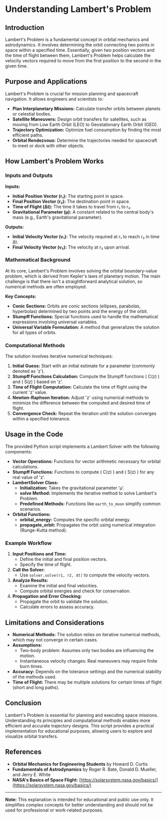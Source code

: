 # Understanding Lambert's Problem

## Introduction

Lambert's Problem is a fundamental concept in orbital mechanics and astrodynamics. It involves determining the orbit connecting two points in space within a specified time. Essentially, given two position vectors and the time of flight between them, Lambert's Problem helps calculate the velocity vectors required to move from the first position to the second in the given time.

## Purpose and Applications

Lambert's Problem is crucial for mission planning and spacecraft navigation. It allows engineers and scientists to:

- **Plan Interplanetary Missions:** Calculate transfer orbits between planets or celestial bodies.
- **Satellite Maneuvers:** Design orbit transfers for satellites, such as moving from Low Earth Orbit (LEO) to Geostationary Earth Orbit (GEO).
- **Trajectory Optimization:** Optimize fuel consumption by finding the most efficient paths.
- **Orbital Rendezvous:** Determine the trajectories needed for spacecraft to meet or dock with other objects.

## How Lambert's Problem Works

### Inputs and Outputs

**Inputs:**

- **Initial Position Vector (r₁):** The starting point in space.
- **Final Position Vector (r₂):** The destination point in space.
- **Time of Flight (Δt):** The time it takes to travel from r₁ to r₂.
- **Gravitational Parameter (μ):** A constant related to the central body's mass (e.g., Earth's gravitational parameter).

**Outputs:**

- **Initial Velocity Vector (v₁):** The velocity required at r₁ to reach r₂ in time Δt.
- **Final Velocity Vector (v₂):** The velocity at r₂ upon arrival.

### Mathematical Background

At its core, Lambert's Problem involves solving the orbital boundary-value problem, which is derived from Kepler's laws of planetary motion. The main challenge is that there isn't a straightforward analytical solution, so numerical methods are often employed.

**Key Concepts:**

- **Conic Sections:** Orbits are conic sections (ellipses, parabolas, hyperbolas) determined by two points and the energy of the orbit.
- **Stumpff Functions:** Special functions used to handle the mathematical expressions involving universal variables.
- **Universal Variable Formulation:** A method that generalizes the solution for all types of orbits.

### Computational Methods

The solution involves iterative numerical techniques:

1. **Initial Guess:** Start with an initial estimate for a parameter (commonly denoted as 'z').
2. **Stumpff Functions Calculation:** Compute the Stumpff functions \( C(z) \) and \( S(z) \) based on 'z'.
3. **Time of Flight Computation:** Calculate the time of flight using the current 'z' value.
4. **Newton-Raphson Iteration:** Adjust 'z' using numerical methods to minimize the difference between the computed and desired time of flight.
5. **Convergence Check:** Repeat the iteration until the solution converges within a specified tolerance.

## Usage in the Code

The provided Python script implements a Lambert Solver with the following components:

- **Vector Operations:** Functions for vector arithmetic necessary for orbital calculations.
- **Stumpff Functions:** Functions to compute \( C(z) \) and \( S(z) \) for any real value of 'z'.
- **LambertSolver Class:**
  - **Initialization:** Takes the gravitational parameter 'μ'.
  - **solve Method:** Implements the iterative method to solve Lambert's Problem.
  - **Predefined Methods:** Functions like `earth_to_moon` simplify common scenarios.
- **Orbital Functions:**
  - **orbital_energy:** Computes the specific orbital energy.
  - **propagate_orbit:** Propagates the orbit using numerical integration (Runge-Kutta method).

### Example Workflow

1. **Input Positions and Time:**
   - Define the initial and final position vectors.
   - Specify the time of flight.
2. **Call the Solver:**
   - Use `solver.solve(r1, r2, dt)` to compute the velocity vectors.
3. **Analyze Results:**
   - Examine the initial and final velocities.
   - Compute orbital energies and check for conservation.
4. **Propagation and Error Checking:**
   - Propagate the orbit to validate the solution.
   - Calculate errors to assess accuracy.

## Limitations and Considerations

- **Numerical Methods:** The solution relies on iterative numerical methods, which may not converge in certain cases.
- **Assumptions:**
  - Two-body problem: Assumes only two bodies are influencing the motion.
  - Instantaneous velocity changes: Real maneuvers may require finite burn times.
- **Accuracy:** Depends on the tolerance settings and the numerical stability of the methods used.
- **Time of Flight:** There may be multiple solutions for certain times of flight (short and long paths).

## Conclusion

Lambert's Problem is essential for planning and executing space missions. Understanding its principles and computational methods enables more efficient and accurate trajectory designs. This script provides a practical implementation for educational purposes, allowing users to explore and visualize orbital transfers.

## References

- **Orbital Mechanics for Engineering Students** by Howard D. Curtis
- **Fundamentals of Astrodynamics** by Roger R. Bate, Donald D. Mueller, and Jerry E. White
- **NASA's Basics of Space Flight:** [https://solarsystem.nasa.gov/basics/](https://solarsystem.nasa.gov/basics/)

---

**Note:** This explanation is intended for educational and public use only. It simplifies complex concepts for better understanding and should not be used for professional or work-related purposes.